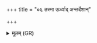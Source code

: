 +++
title = "०६ तस्मा ऊर्ध्वाद् अन्तर्देशान्"

+++
<details><summary>मूलम् (GR)</summary>

तस्मा ऊर्ध्वाद् अन्तर्देशान्  
महादेवम् इष्वासम् (अनुष्ठातारम् अकुर्वन्) ।  
महादेव एनम् इष्वास ऊर्ध्वाद् अन्तर्देशाद्  
अनुष्ठाता (…) ॥ +++(see 1d)+++
</details>